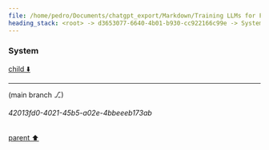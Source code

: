 ```yaml
---
file: /home/pedro/Documents/chatgpt_export/Markdown/Training LLMs for FIM.md
heading_stack: <root> -> d3653077-6640-4b01-b930-cc922166c99e -> System
---
```

### System

[child ⬇️](#42013fd0-4021-45b5-a02e-4bbeeeb173ab)

---

(main branch ⎇)
###### 42013fd0-4021-45b5-a02e-4bbeeeb173ab
[parent ⬆️](#d3653077-6640-4b01-b930-cc922166c99e)

